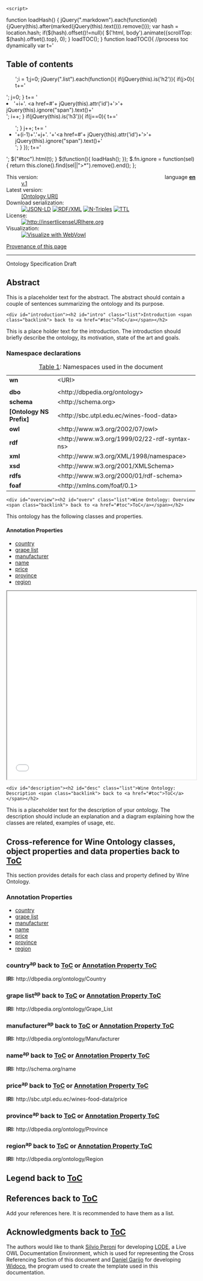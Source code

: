 
<!DOCTYPE html>
<html>
<head>
<meta http-equiv="content-type" content="text/html; charset=UTF-8" />
 <link rel="stylesheet" href="resources/primer.css" media="screen" />    <link rel="stylesheet" href="resources/rec.css" media="screen" />    <link rel="stylesheet" href="resources/extra.css" media="screen" />    <link rel="stylesheet" href="resources/owl.css" media="screen" />    <title>Ontology Documentation generated by WIDOCO</title>


<!-- SCHEMA.ORG METADATA -->
<script type="application/ld+json">{"@context":"https://schema.org","@type":"TechArticle","url":"URI","image":"http://vowl.visualdataweb.org/webvowl/#iri=URI","name":"URI", "headline":"Document describing the ontology URI", "datePublished":"Tue Jul 19 18:00:36 ECT 2022"}</script>

<script src="resources/jquery.js"></script> 
<script src="resources/marked.min.js"></script> 
    <script> 
function loadHash() {
  jQuery(".markdown").each(function(el){jQuery(this).after(marked(jQuery(this).text())).remove()});
	var hash = location.hash;
	if($(hash).offset()!=null){
	  $('html, body').animate({scrollTop: $(hash).offset().top}, 0);
}
	loadTOC();
}
function loadTOC(){
	//process toc dynamically
	  var t='<h2>Table of contents</h2><ul>';i = 1;j=0;
	  jQuery(".list").each(function(){
		if(jQuery(this).is('h2')){
			if(j>0){
				t+='</ul>';
				j=0;
			}
			t+= '<li>'+i+'. <a href=#'+ jQuery(this).attr('id')+'>'+ jQuery(this).ignore("span").text()+'</a></li>';
			i++;
		}
		if(jQuery(this).is('h3')){
			if(j==0){
				t+='<ul>';
			}
			j++;
			t+= '<li>'+(i-1)+'.'+j+'. '+'<a href=#'+ jQuery(this).attr('id')+'>'+ jQuery(this).ignore("span").text()+'</a></li>';
		}
	  });
	  t+='</ul>';
	  $("#toc").html(t); 
}
$(function(){
    loadHash();
}); $.fn.ignore = function(sel){
        return this.clone().find(sel||">*").remove().end();
 }; 
   </script> 
  </head> 

<body>
<div class="container">
<div class="head">
<div style="float:right">language <a href="index-en.html"><b>en</b></a> </div>


<dl>
<dt>This version:</dt>
<dd><a href="v.1">v.1</a></dd>
<dt>Latest version:</dt>
<dd><a href="[Ontology URI]">[Ontology URI]</a></dd>
<dt>Download serialization:</dt><dd><span><a href="ontology.jsonld" target="_blank"><img src="https://img.shields.io/badge/Format-JSON_LD-blue.svg" alt="JSON-LD" /></a> </span><span><a href="ontology.rdf" target="_blank"><img src="https://img.shields.io/badge/Format-RDF/XML-blue.svg" alt="RDF/XML" /></a> </span><span><a href="ontology.nt" target="_blank"><img src="https://img.shields.io/badge/Format-N_Triples-blue.svg" alt="N-Triples" /></a> </span><span><a href="ontology.ttl" target="_blank"><img src="https://img.shields.io/badge/Format-TTL-blue.svg" alt="TTL" /></a> </span></dd><dt>License:</dt><dd><a href="http://insertlicenseURIhere.org" target="_blank"><img src="https://img.shields.io/badge/License-license%20name%20goes%20here-blue.svg" alt="http://insertlicenseURIhere.org" /></a>
</dd><dt>Visualization:</dt><dd><a href="webvowl/index.html#" target="_blank"><img src="https://img.shields.io/badge/Visualize_with-WebVowl-blue.svg" alt="Visualize with WebVowl" /></a></dd>
<!-- <dt>Evaluation:</dt><dd><a href="OOPSEvaluation/oopsEval.html#" target="_blank"><img src="https://img.shields.io/badge/Evaluate_with-OOPS! (OntOlogy Pitfall Scanner!)-blue.svg" alt="Evaluate with OOPS!" /></a></dd> --></dl>

<a href="provenance/provenance-en.html" target="_blank">Provenance of this page</a><hr/>
</div>
<div class="status">
<div>
<span>Ontology Specification Draft</span>
</div>
</div>     <div id="abstract"><h2>Abstract</h2><span class="markdown">
This is a placeholder text for the abstract. The abstract should contain a couple of sentences summarizing the ontology and its purpose.</span>
</div>
<div id="toc"></div> 

<!--INTRODUCTION SECTION-->
    <div id="introduction"><h2 id="intro" class="list">Introduction <span class="backlink"> back to <a href="#toc">ToC</a></span></h2>
<span class="markdown">
This is a place holder text for the introduction. The introduction should briefly describe the ontology, its motivation, state of the art and goals.</span>
<div id="namespacedeclarations">
<h3 id="ns" class="list">Namespace declarations</h3>
<div id="ns" align="center">
<table>
<caption> <a href="#ns"> Table 1</a>: Namespaces used in the document </caption>
<tbody>
<tr><td><b>wn</b></td><td>&lt;URI&gt;</td></tr>
<tr><td></td><td></td></tr>
<tr><td><b>dbo</b></td><td>&lt;http://dbpedia.org/ontology&gt;</td></tr>
<tr><td><b>schema</b></td><td>&lt;http://schema.org&gt;</td></tr>
<tr><td><b>[Ontology NS Prefix]</b></td><td>&lt;http://sbc.utpl.edu.ec/wines-food-data&gt;</td></tr>
<tr><td><b>owl</b></td><td>&lt;http://www.w3.org/2002/07/owl&gt;</td></tr>
<tr><td><b>rdf</b></td><td>&lt;http://www.w3.org/1999/02/22-rdf-syntax-ns&gt;</td></tr>
<tr><td><b>xml</b></td><td>&lt;http://www.w3.org/XML/1998/namespace&gt;</td></tr>
<tr><td><b>xsd</b></td><td>&lt;http://www.w3.org/2001/XMLSchema&gt;</td></tr>
<tr><td><b>rdfs</b></td><td>&lt;http://www.w3.org/2000/01/rdf-schema&gt;</td></tr>
<tr><td><b>foaf</b></td><td>&lt;http://xmlns.com/foaf/0.1&gt;</td></tr>
</tbody>
</table>
</div>
</div>
</div>
  

<!--OVERVIEW SECTION-->
    <div id="overview"><h2 id="overv" class="list">Wine Ontology: Overview <span class="backlink"> back to <a href="#toc">ToC</a></span></h2>
<span class="markdown">
This ontology has the following classes and properties.</span>
<h4>Annotation Properties</h4><ul xmlns:xsi="http://www.w3.org/2001/XMLSchema-instance" class="hlist">
   <li>
      <a href="#http://dbpedia.org/ontology/Country" title="http://dbpedia.org/ontology/Country">
         <span>country</span>
      </a>
   </li>
   <li>
      <a href="#http://dbpedia.org/ontology/Grape_List" title="http://dbpedia.org/ontology/Grape_List">
         <span>grape list</span>
      </a>
   </li>
   <li>
      <a href="#http://dbpedia.org/ontology/Manufacturer" title="http://dbpedia.org/ontology/Manufacturer">
         <span>manufacturer</span>
      </a>
   </li>
   <li>
      <a href="#http://schema.org/name" title="http://schema.org/name">
         <span>name</span>
      </a>
   </li>
   <li>
      <a href="#http://sbc.utpl.edu.ec/wines-food-data/price" title="http://sbc.utpl.edu.ec/wines-food-data/price">
         <span>price</span>
      </a>
   </li>
   <li>
      <a href="#http://dbpedia.org/ontology/Province" title="http://dbpedia.org/ontology/Province">
         <span>province</span>
      </a>
   </li>
   <li>
      <a href="#http://dbpedia.org/ontology/Region" title="http://dbpedia.org/ontology/Region">
         <span>region</span>
      </a>
   </li>
</ul><iframe align="center" width="100%" height ="500px" src="webvowl/index.html"></iframe> 
</div>
  

<!--DESCRIPTION SECTION-->
    <div id="description"><h2 id="desc" class="list">Wine Ontology: Description <span class="backlink"> back to <a href="#toc">ToC</a></span></h2>
<span class="markdown">
This is a placeholder text for the description of your ontology. The description should include an explanation and a diagram explaining how the classes are related, examples of usage, etc.</span>

</div>
   

<!--CROSSREF SECTION-->
   <div id="crossref"><h2 id="crossreference" class="list">Cross-reference for Wine Ontology classes, object properties and data properties <span class="backlink"> back to <a href="#toc">ToC</a></span></h2>
This section provides details for each class and property defined by Wine Ontology.
<div xmlns:xsi="http://www.w3.org/2001/XMLSchema-instance"
     id="annotationproperties">
   <h3 id="annotationproperties" class="list">Annotation Properties</h3>
   <ul class="hlist">
      <li>
         <a href="#http://dbpedia.org/ontology/Country" title="http://dbpedia.org/ontology/Country">
            <span>country</span>
         </a>
      </li>
      <li>
         <a href="#http://dbpedia.org/ontology/Grape_List" title="http://dbpedia.org/ontology/Grape_List">
            <span>grape list</span>
         </a>
      </li>
      <li>
         <a href="#http://dbpedia.org/ontology/Manufacturer" title="http://dbpedia.org/ontology/Manufacturer">
            <span>manufacturer</span>
         </a>
      </li>
      <li>
         <a href="#http://schema.org/name" title="http://schema.org/name">
            <span>name</span>
         </a>
      </li>
      <li>
         <a href="#http://sbc.utpl.edu.ec/wines-food-data/price" title="http://sbc.utpl.edu.ec/wines-food-data/price">
            <span>price</span>
         </a>
      </li>
      <li>
         <a href="#http://dbpedia.org/ontology/Province" title="http://dbpedia.org/ontology/Province">
            <span>province</span>
         </a>
      </li>
      <li>
         <a href="#http://dbpedia.org/ontology/Region" title="http://dbpedia.org/ontology/Region">
            <span>region</span>
         </a>
      </li>
   </ul>
   <div class="entity" id="http://dbpedia.org/ontology/Country">
      <h3>country<sup class="type-ap" title="annotation property">ap</sup>
         <span class="backlink"> back to <a href="#toc">ToC</a> or <a href="#annotationproperties">Annotation Property ToC</a>
         </span>
      </h3>
      <p>
         <strong>IRI:</strong> http://dbpedia.org/ontology/Country</p>
   </div>
   <div class="entity" id="http://dbpedia.org/ontology/Grape_List">
      <h3>grape list<sup class="type-ap" title="annotation property">ap</sup>
         <span class="backlink"> back to <a href="#toc">ToC</a> or <a href="#annotationproperties">Annotation Property ToC</a>
         </span>
      </h3>
      <p>
         <strong>IRI:</strong> http://dbpedia.org/ontology/Grape_List</p>
   </div>
   <div class="entity" id="http://dbpedia.org/ontology/Manufacturer">
      <h3>manufacturer<sup class="type-ap" title="annotation property">ap</sup>
         <span class="backlink"> back to <a href="#toc">ToC</a> or <a href="#annotationproperties">Annotation Property ToC</a>
         </span>
      </h3>
      <p>
         <strong>IRI:</strong> http://dbpedia.org/ontology/Manufacturer</p>
   </div>
   <div class="entity" id="http://schema.org/name">
      <h3>name<sup class="type-ap" title="annotation property">ap</sup>
         <span class="backlink"> back to <a href="#toc">ToC</a> or <a href="#annotationproperties">Annotation Property ToC</a>
         </span>
      </h3>
      <p>
         <strong>IRI:</strong> http://schema.org/name</p>
   </div>
   <div class="entity" id="http://sbc.utpl.edu.ec/wines-food-data/price">
      <h3>price<sup class="type-ap" title="annotation property">ap</sup>
         <span class="backlink"> back to <a href="#toc">ToC</a> or <a href="#annotationproperties">Annotation Property ToC</a>
         </span>
      </h3>
      <p>
         <strong>IRI:</strong> http://sbc.utpl.edu.ec/wines-food-data/price</p>
   </div>
   <div class="entity" id="http://dbpedia.org/ontology/Province">
      <h3>province<sup class="type-ap" title="annotation property">ap</sup>
         <span class="backlink"> back to <a href="#toc">ToC</a> or <a href="#annotationproperties">Annotation Property ToC</a>
         </span>
      </h3>
      <p>
         <strong>IRI:</strong> http://dbpedia.org/ontology/Province</p>
   </div>
   <div class="entity" id="http://dbpedia.org/ontology/Region">
      <h3>region<sup class="type-ap" title="annotation property">ap</sup>
         <span class="backlink"> back to <a href="#toc">ToC</a> or <a href="#annotationproperties">Annotation Property ToC</a>
         </span>
      </h3>
      <p>
         <strong>IRI:</strong> http://dbpedia.org/ontology/Region</p>
   </div>
</div><div id="legend">
<h2>Legend <span class="backlink"> back to <a href="#toc">ToC</a></span></h2>
<div   class="entity">
</div>
</div>
</div>
    

<!--REFERENCES SECTION-->
  <div id="references">
<h2 id="ref" class="list">References <span class="backlink"> back to <a href="#toc">ToC</a></span></h2>
<span class="markdown">
Add your references here. It is recommended to have them as a list.</span>

</div>
<div id="acknowledgments">
<h2 id="ack" class="list">Acknowledgments <span class="backlink"> back to <a href="#toc">ToC</a></span></h2>
<p>
The authors would like to thank <a href="http://www.essepuntato.it/">Silvio Peroni</a> for developing <a href="http://www.essepuntato.it/lode">LODE</a>, a Live OWL Documentation Environment, which is used for representing the Cross Referencing Section of this document and <a href="https://w3id.org/people/dgarijo">Daniel Garijo</a> for developing <a href="https://github.com/dgarijo/Widoco">Widoco</a>, the program used to create the template used in this documentation.</p>
</div>


</div>
</body>
</html>
